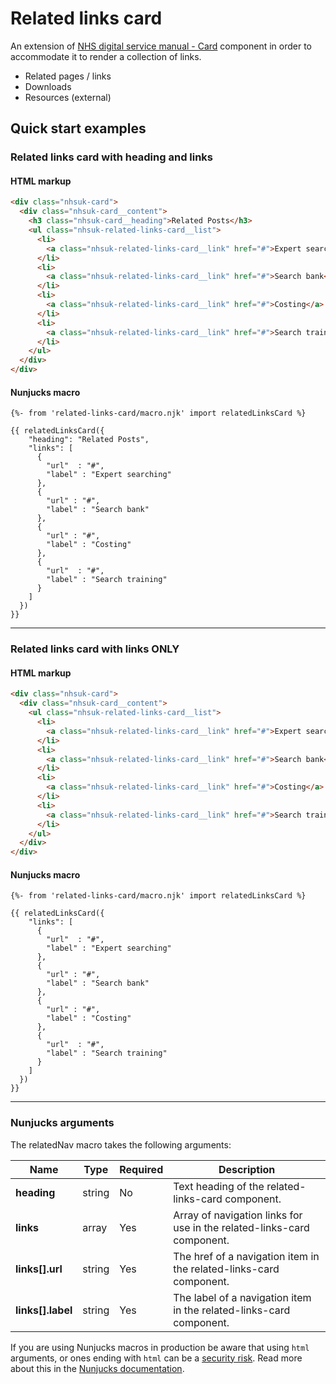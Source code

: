 # Related links card
An extension of [NHS digital service manual - Card](https://service-manual.nhs.uk/design-system/components/card) component in order to accommodate it to render a collection of links.

- Related pages / links
- Downloads
- Resources (external)

## Quick start examples

### Related links card with heading and links

#### HTML markup

```html
<div class="nhsuk-card">
  <div class="nhsuk-card__content">
    <h3 class="nhsuk-card__heading">Related Posts</h3>
    <ul class="nhsuk-related-links-card__list">
      <li>
        <a class="nhsuk-related-links-card__link" href="#">Expert searching</a>
      </li>
      <li>
        <a class="nhsuk-related-links-card__link" href="#">Search bank</a>
      </li>
      <li>
        <a class="nhsuk-related-links-card__link" href="#">Costing</a>
      </li>
      <li>
        <a class="nhsuk-related-links-card__link" href="#">Search training</a>
      </li>
    </ul>
  </div>
</div>
```

#### Nunjucks macro

```
{%- from 'related-links-card/macro.njk' import relatedLinksCard %}

{{ relatedLinksCard({
    "heading": "Related Posts",
    "links": [
      {
        "url"  : "#",
        "label" : "Expert searching"
      },
      {
        "url" : "#",
        "label" : "Search bank"
      },
      {
        "url" : "#",
        "label" : "Costing"
      },
      {
        "url"  : "#",
        "label" : "Search training"
      }
    ]
  })
}}
```

---

### Related links card with links ONLY

#### HTML markup

```html
<div class="nhsuk-card">
  <div class="nhsuk-card__content">
    <ul class="nhsuk-related-links-card__list">
      <li>
        <a class="nhsuk-related-links-card__link" href="#">Expert searching</a>
      </li>
      <li>
        <a class="nhsuk-related-links-card__link" href="#">Search bank</a>
      </li>
      <li>
        <a class="nhsuk-related-links-card__link" href="#">Costing</a>
      </li>
      <li>
        <a class="nhsuk-related-links-card__link" href="#">Search training</a>
      </li>
    </ul>
  </div>
</div>
```

#### Nunjucks macro

```
{%- from 'related-links-card/macro.njk' import relatedLinksCard %}

{{ relatedLinksCard({
    "links": [
      {
        "url"  : "#",
        "label" : "Expert searching"
      },
      {
        "url" : "#",
        "label" : "Search bank"
      },
      {
        "url" : "#",
        "label" : "Costing"
      },
      {
        "url"  : "#",
        "label" : "Search training"
      }
    ]
  })
}}
```

---

### Nunjucks arguments

The relatedNav macro takes the following arguments:

| Name                | Type     | Required  | Description  |
| --------------------|----------|-----------|--------------|
| **heading**         | string   | No        | Text heading of the related-links-card component. |
| **links**           | array    | Yes       | Array of navigation links for use in the related-links-card component. |
| **links[].url**     | string   | Yes       | The href of a navigation item in the related-links-card component. |
| **links[].label**   | string   | Yes       | The label of a navigation item in the related-links-card component. |

If you are using Nunjucks macros in production be aware that using `html` arguments, or ones ending with `html` can be a [security risk](https://developer.mozilla.org/en-US/docs/Glossary/Cross-site_scripting). Read more about this in the [Nunjucks documentation](https://mozilla.github.io/nunjucks/api.html#user-defined-templates-warning).

